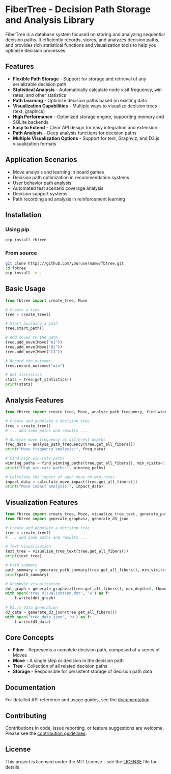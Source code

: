 # FiberTree - Decision Path Storage and Analysis Library

FiberTree is a database system focused on storing and analyzing sequential decision paths. It efficiently records, stores, and analyzes decision paths, and provides rich statistical functions and visualization tools to help you optimize decision processes.

## Features

- **Flexible Path Storage** - Support for storage and retrieval of any serializable decision path
- **Statistical Analysis** - Automatically calculate node visit frequency, win rates, and other statistics
- **Path Learning** - Optimize decision paths based on existing data
- **Visualization Capabilities** - Multiple ways to visualize decision trees (text, graphics)
- **High Performance** - Optimized storage engine, supporting memory and SQLite backends
- **Easy to Extend** - Clear API design for easy integration and extension
- **Path Analysis** - Deep analysis functions for decision paths
- **Multiple Visualization Options** - Support for text, Graphviz, and D3.js visualization formats

## Application Scenarios

- Move analysis and learning in board games
- Decision path optimization in recommendation systems
- User behavior path analysis
- Automated test scenario coverage analysis
- Decision support systems
- Path recording and analysis in reinforcement learning

## Installation

### Using pip

```bash
pip install fbtree
```

### From source

```bash
git clone https://github.com/yourusername/fbtree.git
cd fbtree
pip install -e .
```

## Basic Usage

```python
from fbtree import create_tree, Move

# Create a tree
tree = create_tree()

# Start building a path
tree.start_path()

# Add moves to the path
tree.add_move(Move("A1"))
tree.add_move(Move("B2"))
tree.add_move(Move("C3"))

# Record the outcome
tree.record_outcome("win")

# Get statistics
stats = tree.get_statistics()
print(stats)
```

## Analysis Features

```python
from fbtree import create_tree, Move, analyze_path_frequency, find_winning_paths, calculate_move_impact

# Create and populate a decision tree
tree = create_tree()
# ... add some paths and results ...

# Analyze move frequency at different depths
freq_data = analyze_path_frequency(tree.get_all_fibers())
print("Move frequency analysis:", freq_data)

# Find high win-rate paths
winning_paths = find_winning_paths(tree.get_all_fibers(), min_visits=5, min_win_rate=0.6)
print("High win-rate paths:", winning_paths)

# Calculate the impact of each move on win rates
impact_data = calculate_move_impact(tree.get_all_fibers())
print("Move impact analysis:", impact_data)
```

## Visualization Features

```python
from fbtree import create_tree, Move, visualize_tree_text, generate_path_summary
from fbtree import generate_graphviz, generate_d3_json

# Create and populate a decision tree
tree = create_tree()
# ... add some paths and results ...

# Text visualization
text_tree = visualize_tree_text(tree.get_all_fibers())
print(text_tree)

# Path summary
path_summary = generate_path_summary(tree.get_all_fibers(), min_visits=3)
print(path_summary)

# Graphviz visualization
dot_graph = generate_graphviz(tree.get_all_fibers(), max_depth=3, theme='light')
with open('tree_visualization.dot', 'w') as f:
    f.write(dot_graph)
    
# D3.js data generation
d3_data = generate_d3_json(tree.get_all_fibers())
with open('tree_data.json', 'w') as f:
    f.write(d3_data)
```

## Core Concepts

- **Fiber** - Represents a complete decision path, composed of a series of Moves
- **Move** - A single step or decision in the decision path
- **Tree** - Collection of all related decision paths
- **Storage** - Responsible for persistent storage of decision path data

## Documentation

For detailed API reference and usage guides, see the [documentation](docs/api_reference.md)

## Contributing

Contributions in code, issue reporting, or feature suggestions are welcome. Please see the [contribution guidelines](CONTRIBUTING-EN.md).

## License

This project is licensed under the MIT License - see the [LICENSE](LICENSE) file for details 